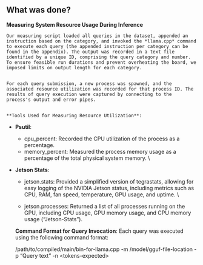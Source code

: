 ## What was done?


**Measuring System Resource Usage During Inference**


    Our measuring script loaded all queries in the dataset, appended an instruction based on the category, and invoked the *llama.cpp* command to execute each query (the appended instruction per category can be found in the appendix). The output was recorded in a text file identified by a unique ID, comprising the query category and number. To ensure feasible run durations and prevent overheating the board, we imposed limits on output length for each category.


    For each query submission, a new process was spawned, and the associated resource utilization was recorded for that process ID. The results of query execution were captured by connecting to the process's output and error pipes.


    **Tools Used for Measuring Resource Utilization**:



* **Psutil**:
    * cpu_percent: Recorded the CPU utilization of the process as a percentage.
    * memory_percent: Measured the process memory usage as a percentage of the total physical system memory. \

* **Jetson Stats**:
    * jetson.stats: Provided a simplified version of tegrastats, allowing for easy logging of the NVIDIA Jetson status, including metrics such as CPU, RAM, fan speed, temperature, GPU usage, and uptime. \

    * jetson.processes: Returned a list of all processes running on the GPU, including CPU usage, GPU memory usage, and CPU memory usage (“Jetson-Stats”).

    **Command Format for Query Invocation**: Each query was executed using the following command format:


    /path/to/compiled/main/bin-for-llama.cpp -m /model/gguf-file-location -p “Query text” -n &lt;tokens-expected>
